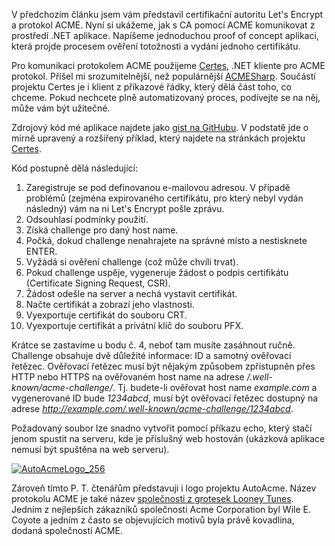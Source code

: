 <!-- dcterms:identifier = aspnetcz#5454 -->
<!-- dcterms:title = Let's Encrypt na Windows: PoC aplikace -->
<!-- dcterms:abstract = V předchozím článku jsem vám představil certifikační autoritu Let's Encrypt a protokol ACME. Nyní si ukážeme, jak s CA pomocí ACME komunikovat z prostředí .NET aplikace. -->
<!-- np9:categoryId = 4 -->
<!-- x4w:category = IIS -->
<!-- np9:authorId = 1 -->
<!-- np9:authorEmail = michal.valasek@altairis.cz -->
<!-- dcterms:creator = Michal Altair Valášek -->
<!-- dcterms:created = 2017-01-15T01:40:15.217+01:00 -->
<!-- dcterms:dateAccepted = 2017-01-22T00:00:00+01:00 -->
<!-- x4w:pictureWidth = 150 -->
<!-- x4w:pictureHeight = 150 -->
<!-- x4w:pictureUrl = /perex-pictures/20170122-let-s-encrypt-na-windows-poc-aplikace.png -->

V předchozím článku jsem vám představil certifikační autoritu Let's Encrypt a protokol ACME. Nyní si ukážeme, jak s CA pomocí ACME komunikovat z prostředí .NET aplikace. Napíšeme jednoduchou proof of concept aplikaci, která projde procesem ověření totožnosti a vydání jednoho certifikátu.

Pro komunikaci protokolem ACME použijeme [Certes](https://github.com/fszlin/certes), .NET kliente pro ACME protokol. Přišel mi srozumitelnější, než populárnější [ACMESharp](https://github.com/ebekker/ACMESharp). Součástí projektu Certes je i klient z příkazové řádky, který dělá část toho, co chceme. Pokud nechcete plně automatizovaný proces, podívejte se na něj, může vám být užitečné.

Zdrojový kód mé aplikace najdete jako [gist na GitHubu](https://gist.github.com/ridercz/ce6473b9693402882a7ec56fb722ea0c). V podstatě jde o mírně upravený a rozšířený příklad, který najdete na stránkách projektu [Certes](https://github.com/fszlin/certes#get-started). 

Kód postupně dělá následující:

1.  Zaregistruje se pod definovanou e-mailovou adresou. V případě problémů (zejména expirovaného certifikátu, pro který nebyl vydán následný) vám na ni Let's Encrypt pošle zprávu.
2.  Odsouhlasí podmínky použití.
3.  Získá challenge pro daný host name.
4.  Počká, dokud challenge nenahrajete na správné místo a nestisknete ENTER.
5.  Vyžádá si ověření challenge (což může chvíli trvat).
6.  Pokud challenge uspěje, vygeneruje žádost o podpis certifikátu (Certificate Signing Request, CSR).
7.  Žádost odešle na server a nechá vystavit certifikát.
8.  Načte certifikát a zobrazí jeho vlastnosti.
9.  Vyexportuje certifikát do souboru CRT.
10.  Vyexportuje certifikát a privátní klíč do souboru PFX.

Krátce se zastavíme u bodu č. 4, neboť tam musíte zasáhnout ručně. Challenge obsahuje dvě důležité informace: ID a samotný ověřovací řetězec. Ověřovací řetězec musí být nějakým způsobem zpřístupněn přes HTTP nebo HTTPS na ověřovaném host name na adrese */.well-known/acme-challenge/<id>*. Tj. budete-li ověřovat host name *example.com* a vygenerované ID bude *1234abcd*, musí být ověřovací řetězec dostupný na adrese *http://example.com/.well-known/acme-challenge/1234abcd*.

Požadovaný soubor lze snadno vytvořit pomocí příkazu echo, který stačí jenom spustit na serveru, kde je příslušný web hostován (ukázková aplikace nemusí být spuštěna na web serveru).

[![AutoAcmeLogo_256](https://www.cdn.altairis.cz/Blog/2017/20170115-AutoAcmeLogo_256_thumb.png "AutoAcmeLogo_256")](https://www.cdn.altairis.cz/Blog/2017/20170115-AutoAcmeLogo_256_2.png)

Zároveň tímto P. T. čtenářům představuji i logo projektu AutoAcme. Název protokolu ACME je také název [společnosti z grotesek Looney Tunes](https://en.wikipedia.org/wiki/Acme_Corporation). Jedním z nejlepších zákazníků společnosti Acme Corporation byl Wile E. Coyote a jedním z často se objevujících motivů byla právě kovadlina, dodaná společností ACME. 